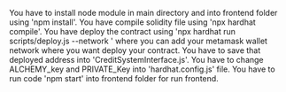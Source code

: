 You have to install node module in main directory and into frontend folder using 'npm install'.
You have compile solidity file using 'npx hardhat compile'.
You have deploy the contract using 'npx hardhat run scripts/deploy.js --network <Network>' where you can add your metamask wallet network where you want deploy your contract.
You have to save that deployed address into 'CreditSystemInterface.js'.
You have to change ALCHEMY_key and PRIVATE_Key into 'hardhat.config.js' file.
You have to run code 'npm start' into frontend folder for run frontend.
